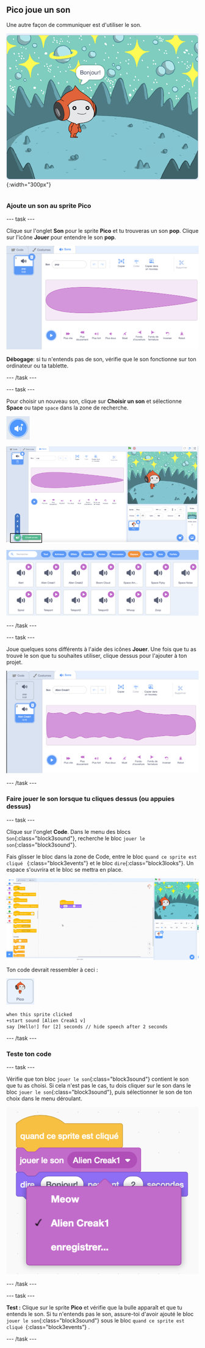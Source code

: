 ## Pico joue un son

<div style="display: flex; flex-wrap: wrap">
<div style="flex-basis: 200px; flex-grow: 1; margin-right: 15px;">
Une autre façon de communiquer est d'utiliser le son.
</div>
<div>

![Le sprite Pico disant : "Bonjour !"](images/pico-step2.png){:width="300px"}

</div>
</div>

### Ajoute un son au sprite Pico

--- task ---

Clique sur l'onglet **Son** pour le sprite **Pico** et tu trouveras un son **pop**. Clique sur l'icône **Jouer** pour entendre le son **pop**.

![Jouer le son pop dans l'onglet Sons.](images/pico-sound-play.png)

**Débogage**: si tu n'entends pas de son, vérifie que le son fonctionne sur ton ordinateur ou ta tablette.

--- /task ---

--- task ---

Pour choisir un nouveau son, clique sur **Choisir un son** et sélectionne **Space** ou tape `space` dans la zone de recherche.

![L'icône « Choisir un son ».](images/sound-button.png)

![L'éditeur Scratch avec « Choisir un son » en surbrillance.](images/pico-choose-sound.png)

![La catégorie « Espace » dans la bibliothèque de sons.](images/pico-space-category.png)

--- /task ---

--- task ---

Joue quelques sons différents à l'aide des icônes **Jouer**. Une fois que tu as trouvé le son que tu souhaites utiliser, clique dessus pour l'ajouter à ton projet.

![Un exemple de son (le son Alien Creak1) affiché sous le son pop dans l'onglet Sons.](images/pico-inserted-sound.png)

--- /task ---

### Faire jouer le son lorsque tu cliques dessus (ou appuies dessus)

--- task ---

Clique sur l'onglet **Code**. Dans le menu des blocs `Son`{:class="block3sound"}, recherche le bloc `jouer le son`{:class="block3sound"}.

Fais glisser le bloc dans la zone de Code, entre le bloc `quand ce sprite est cliqué ` {:class="block3events"} et le bloc `dire`{:class="block3looks"}. Un espace s'ouvrira et le bloc se mettra en place.

![Le bloc « jouer le son » étant ajouté entre les deux blocs.](images/pico-insert-block.gif)

Ton code devrait ressembler à ceci :

![Le sprite Pico.](images/pico-sprite.png)

```blocks3
when this sprite clicked
+start sound [Alien Creak1 v] 
say [Hello!] for [2] seconds // hide speech after 2 seconds
```

--- /task ---

### Teste ton code

--- task ---

Vérifie que ton bloc `jouer le son`{:class="block3sound"} contient le son que tu as choisi. Si cela n'est pas le cas, tu dois cliquer sur le son dans le bloc `jouer le son`{:class="block3sound"}, puis sélectionner le son de ton choix dans le menu déroulant.

![Le clic sur le son Alien Creak1 dans le menu déroulant du bloc « démarrer le son ».](images/pico-sound-menu.png)

--- /task ---

--- task ---

**Test :** Clique sur le sprite **Pico** et vérifie que la bulle apparaît et que tu entends le son. Si tu n'entends pas le son, assure-toi d'avoir ajouté le bloc `jouer le son`{:class="block3sound"} sous le bloc `quand ce sprite est cliqué `{:class="block3events”} .

--- /task ---

